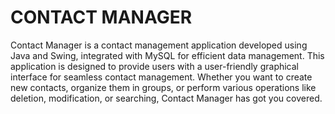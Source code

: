 # CONTACT MANAGER 
Contact Manager is a contact management application developed using Java and Swing, integrated with MySQL for efficient data management. This application is designed to provide users with a user-friendly graphical interface for seamless contact management. Whether you want to create new contacts, organize them in groups, or perform various operations like deletion, modification, or searching, Contact Manager has got you covered.
